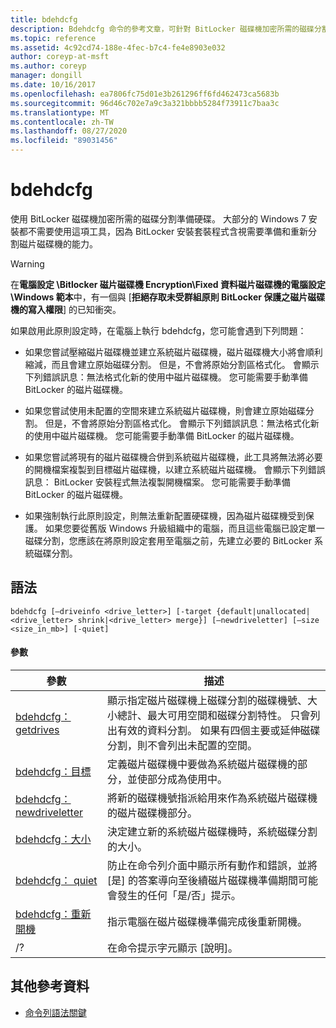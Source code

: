 ```yaml
---
title: bdehdcfg
description: Bdehdcfg 命令的參考文章，可針對 BitLocker 磁碟機加密所需的磁碟分割準備硬碟。
ms.topic: reference
ms.assetid: 4c92cd74-188e-4fec-b7c4-fe4e8903e032
author: coreyp-at-msft
ms.author: coreyp
manager: dongill
ms.date: 10/16/2017
ms.openlocfilehash: ea7806fc75d01e3b261296ff6fd462473ca5683b
ms.sourcegitcommit: 96d46c702e7a9c3a321bbbb5284f73911c7baa3c
ms.translationtype: MT
ms.contentlocale: zh-TW
ms.lasthandoff: 08/27/2020
ms.locfileid: "89031456"
---
```

# <a name="bdehdcfg"></a>bdehdcfg

使用 BitLocker 磁碟機加密所需的磁碟分割準備硬碟。 大部分的 Windows 7 安裝都不需要使用這項工具，因為 BitLocker 安裝套裝程式含視需要準備和重新分割磁片磁碟機的能力。

> [!WARNING]
> 在**電腦設定 \Bitlocker 磁片磁碟機 Encryption\Fixed 資料磁片磁碟機的電腦設定 \Windows 範本**中，有一個與 [**拒絕存取未受群組原則 BitLocker 保護之磁片磁碟機的寫入權限**] 的已知衝突。
>
>如果啟用此原則設定時，在電腦上執行 bdehdcfg，您可能會遇到下列問題：
>
>- 如果您嘗試壓縮磁片磁碟機並建立系統磁片磁碟機，磁片磁碟機大小將會順利縮減，而且會建立原始磁碟分割。 但是，不會將原始分割區格式化。 會顯示下列錯誤訊息：無法格式化新的使用中磁片磁碟機。 您可能需要手動準備 BitLocker 的磁片磁碟機。
>
>- 如果您嘗試使用未配置的空間來建立系統磁片磁碟機，則會建立原始磁碟分割。 但是，不會將原始分割區格式化。 會顯示下列錯誤訊息：無法格式化新的使用中磁片磁碟機。 您可能需要手動準備 BitLocker 的磁片磁碟機。
>
>- 如果您嘗試將現有的磁片磁碟機合併到系統磁片磁碟機，此工具將無法將必要的開機檔案複製到目標磁片磁碟機，以建立系統磁片磁碟機。 會顯示下列錯誤訊息： BitLocker 安裝程式無法複製開機檔案。 您可能需要手動準備 BitLocker 的磁片磁碟機。
>
>- 如果強制執行此原則設定，則無法重新配置硬碟機，因為磁片磁碟機受到保護。 如果您要從舊版 Windows 升級組織中的電腦，而且這些電腦已設定單一磁碟分割，您應該在將原則設定套用至電腦之前，先建立必要的 BitLocker 系統磁碟分割。

## <a name="syntax"></a>語法

```
bdehdcfg [–driveinfo <drive_letter>] [-target {default|unallocated|<drive_letter> shrink|<drive_letter> merge}] [–newdriveletter] [–size <size_in_mb>] [-quiet]
```

#### <a name="parameters"></a>參數

| 參數 | 描述 |
| --------- |----------- |
| [bdehdcfg： getdrives](bdehdcfg-driveinfo.md) | 顯示指定磁片磁碟機上磁碟分割的磁碟機號、大小總計、最大可用空間和磁碟分割特性。 只會列出有效的資料分割。 如果有四個主要或延伸磁碟分割，則不會列出未配置的空間。 |
| [bdehdcfg：目標](bdehdcfg-target.md) | 定義磁片磁碟機中要做為系統磁片磁碟機的部分，並使部分成為使用中。 |
| [bdehdcfg： newdriveletter](bdehdcfg-newdriveletter.md) | 將新的磁碟機號指派給用來作為系統磁片磁碟機的磁片磁碟機部分。 |
| [bdehdcfg：大小](bdehdcfg-size.md) | 決定建立新的系統磁片磁碟機時，系統磁碟分割的大小。 |
| [bdehdcfg： quiet](bdehdcfg-quiet.md) | 防止在命令列介面中顯示所有動作和錯誤，並將 [是] 的答案導向至後續磁片磁碟機準備期間可能會發生的任何「是/否」提示。 |
| [bdehdcfg：重新開機](bdehdcfg-restart.md) | 指示電腦在磁片磁碟機準備完成後重新開機。 |
| /? | 在命令提示字元顯示 [說明]。 |

## <a name="additional-references"></a>其他參考資料

- [命令列語法關鍵](command-line-syntax-key.md)
